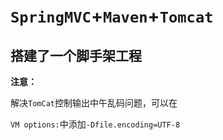 # `SpringMVC`+`Maven`+`Tomcat`



## 搭建了一个脚手架工程

**注意：**

解决`TomCat`控制输出中午乱码问题，可以在

`VM options:`中添加`-Dfile.encoding=UTF-8`